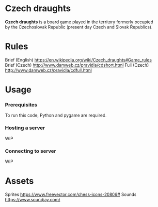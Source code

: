 # Czech draughts
**Czech draughts** is a board game played in the territory formerly occupied by the Czechoslovak Republic (present day Czech and Slovak Republics).

# Rules
Brief (English) https://en.wikipedia.org/wiki/Czech_draughts#Game_rules
Brief (Czech) http://www.damweb.cz/pravidla/cdshort.html
Full (Czech) http://www.damweb.cz/pravidla/cdfull.html

# Usage
### Prerequisites
To run this code, Python and pygame are required.

### Hosting a server
WIP

### Connecting to server
WIP

# Assets
Sprites https://www.freevector.com/chess-icons-20806#
Sounds https://www.soundjay.com/
